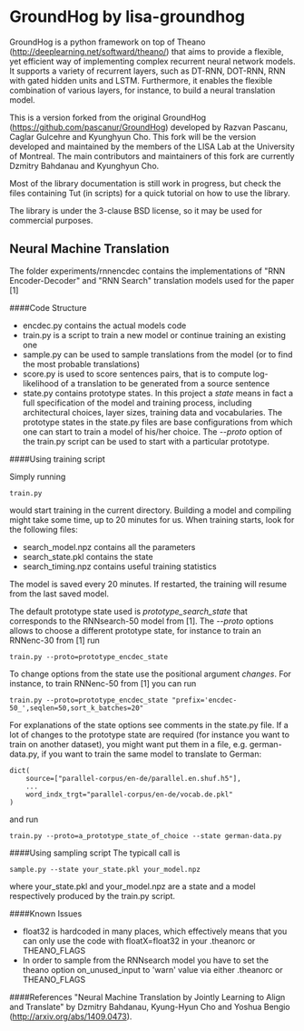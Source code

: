 GroundHog by lisa-groundhog
===========================

GroundHog is a python framework on top of Theano
(http://deeplearning.net/softward/theano/) that aims to provide a flexible, yet
efficient way of implementing complex recurrent neural network models. It
supports a variety of recurrent layers, such as DT-RNN, DOT-RNN, RNN with gated
hidden units and LSTM. Furthermore, it enables the flexible combination of
various layers, for instance, to build a neural translation model.

This is a version forked from the original GroundHog
(https://github.com/pascanur/GroundHog) developed by Razvan Pascanu, Caglar
Gulcehre and Kyunghyun Cho. This fork will be the version developed and
maintained by the members of the LISA Lab at the University of Montreal. The
main contributors and maintainers of this fork are currently Dzmitry Bahdanau
and Kyunghyun Cho.

Most of the library documentation is still work in progress, but check the files
containing Tut (in scripts) for a quick tutorial on how to use the library.

The library is under the 3-clause BSD license, so it may be used for commercial
purposes. 


Neural Machine Translation
--------------------------

The folder experiments/rnnencdec contains the implementations of "RNN Encoder-Decoder"
and "RNN Search" translation models used for the paper [1]

####Code Structure

- encdec.py contains the actual models code
- train.py is a script to train a new model or continue training an existing one
- sample.py can be used to sample translations from the model 
  (or to find the most probable translations)
- score.py is used to score sentences pairs, that is to compute log-likelihood 
  of a translation to be generated from a source sentence
- state.py contains prototype states. In this project a *state* means in fact a full
  specification of the model and training process, including architectural choices,
  layer sizes, training data and vocabularies. The prototype states in the state.py files
  are base configurations from which one can start to train a model of his/her choice.
  The *--proto* option of the train.py script can be used to start with a particular prototype.
  
####Using training script

Simply running
```
train.py
```
would start training in the current directory. Building a model
and compiling might take some time, up to 20 minutes for us. When 
training starts, look for the following files:

- search_model.npz contains all the parameters
- search_state.pkl contains the state
- search_timing.npz contains useful training statistics

The model is saved every 20 minutes. 
If restarted, the training will resume from the last saved model. 

The default prototype state used is *prototype_search_state* that corresponds 
to the RNNsearch-50 model from [1].
The *--proto* options allows to choose a different prototype state,
for instance to train an RNNenc-30 from [1] run
```
train.py --proto=prototype_encdec_state
```
To change options from the state use the positional argument *changes*. For instance, to train
RNNenc-50 from [1] you can run
```
train.py --proto=prototype_encdec_state "prefix='encdec-50_',seqlen=50,sort_k_batches=20"
```
For explanations of the state options see comments in the state.py file. If a lot of changes to the prototype
state are required (for instance you want to train on another dataset), 
you might want put them in a file, e.g. german-data.py, 
if you want to train the same model to translate to German: 
```
dict(
    source=["parallel-corpus/en-de/parallel.en.shuf.h5"],
    ...
    word_indx_trgt="parallel-corpus/en-de/vocab.de.pkl"
)
```
and run
```
train.py --proto=a_prototype_state_of_choice --state german-data.py 
```

####Using sampling script
The typicall call is
```
sample.py --state your_state.pkl your_model.npz 
```
where your_state.pkl and your_model.npz are a state and a model respectively produced by the train.py script.


####Known Issues

- float32 is hardcoded in many places, which effectively means that you can only 
  use the code with floatX=float32 in your .theanorc or THEANO_FLAGS
- In order to sample from the RNNsearch model you have to set the theano option on_unused_input to 'warn' 
  value via either .theanorc or THEANO_FLAGS

####References
"Neural Machine Translation by Jointly Learning to Align and Translate" 
by Dzmitry Bahdanau, Kyung-Hyun Cho and Yoshua Bengio
(http://arxiv.org/abs/1409.0473).
